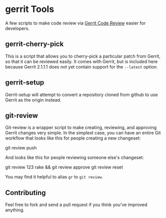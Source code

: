 # gerrit Tools

A few scripts to make code review via [Gerrit Code Review](gerrit.googlecode.com) easier for developers.

## gerrit-cherry-pick

This is a script that allows you to cherry-pick a particular patch from Gerrit, so that it can be reviewed easily. It comes with Gerrit, but is included here because Gerrit 2.1.1.1 does not yet contain support for the `--latest` option.

## gerrit-setup

Gerrit-setup will attempt to convert a repository cloned from github to use Gerrit as the origin instead.

## git-review

Git-review is a wrapper script to make creating, reviewing, and approving Gerrit changes very simple. In the simplest case, you can have an entire Git workflow that looks like this for people creating a new changeset:

  git review push

And looks like this for people reviewing someone else's changeset:

  git review 123
  rake && git review approve
  git review reset

You may find it helpful to alias `gr` to `git review`.

## Contributing

Feel free to fork and send a pull request if you think you've improved anything.
